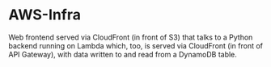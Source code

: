# AWS-Infra
Web frontend served via CloudFront (in front of S3) that talks to a Python backend running on Lambda which, too, is served via CloudFront (in front of API Gateway), with data written to and read from a DynamoDB table.

